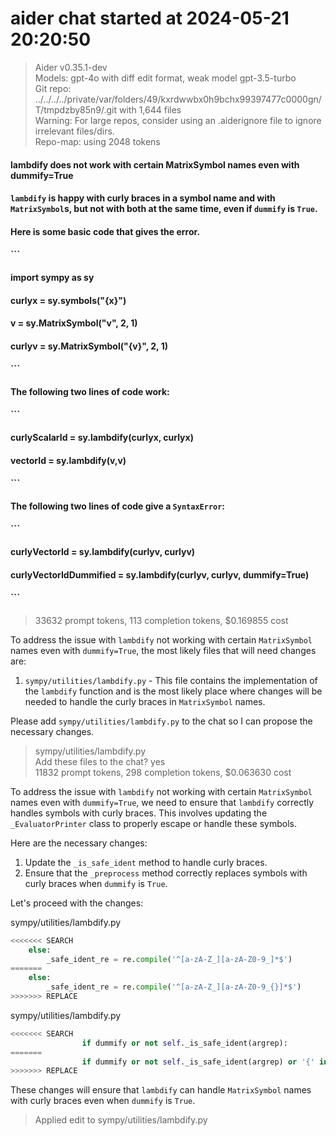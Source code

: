 
# aider chat started at 2024-05-21 20:20:50

> Aider v0.35.1-dev  
> Models: gpt-4o with diff edit format, weak model gpt-3.5-turbo  
> Git repo: ../../../../private/var/folders/49/kxrdwwbx0h9bchx99397477c0000gn/T/tmpdzby85n9/.git with 1,644 files  
> Warning: For large repos, consider using an .aiderignore file to ignore irrelevant files/dirs.  
> Repo-map: using 2048 tokens  

#### lambdify does not work with certain MatrixSymbol names even with dummify=True  
#### `lambdify` is happy with curly braces in a symbol name and with `MatrixSymbol`s, but not with both at the same time, even if `dummify` is `True`.  
####   
#### Here is some basic code that gives the error.  
#### ```  
#### import sympy as sy  
#### curlyx = sy.symbols("{x}")  
#### v = sy.MatrixSymbol("v", 2, 1)  
#### curlyv = sy.MatrixSymbol("{v}", 2, 1)  
#### ```  
####   
#### The following two lines of code work:  
#### ```  
#### curlyScalarId = sy.lambdify(curlyx, curlyx)  
#### vectorId = sy.lambdify(v,v)  
#### ```  
####   
#### The following two lines of code give a `SyntaxError`:  
#### ```  
#### curlyVectorId = sy.lambdify(curlyv, curlyv)  
#### curlyVectorIdDummified = sy.lambdify(curlyv, curlyv, dummify=True)  
#### ```  
####   
####  
> 33632 prompt tokens, 113 completion tokens, $0.169855 cost  

To address the issue with `lambdify` not working with certain `MatrixSymbol` names even with `dummify=True`, the most likely files that will need changes are:

1. `sympy/utilities/lambdify.py` - This file contains the implementation of the `lambdify` function and is the most likely place where changes will be needed to handle the curly braces in `MatrixSymbol` names.

Please add `sympy/utilities/lambdify.py` to the chat so I can propose the necessary changes.

> sympy/utilities/lambdify.py  
> Add these files to the chat? yes  
> 11832 prompt tokens, 298 completion tokens, $0.063630 cost  

To address the issue with `lambdify` not working with certain `MatrixSymbol` names even with `dummify=True`, we need to ensure that `lambdify` correctly handles symbols with curly braces. This involves updating the `_EvaluatorPrinter` class to properly escape or handle these symbols.

Here are the necessary changes:

1. Update the `_is_safe_ident` method to handle curly braces.
2. Ensure that the `_preprocess` method correctly replaces symbols with curly braces when `dummify` is `True`.

Let's proceed with the changes:

sympy/utilities/lambdify.py
```python
<<<<<<< SEARCH
    else:
        _safe_ident_re = re.compile('^[a-zA-Z_][a-zA-Z0-9_]*$')
=======
    else:
        _safe_ident_re = re.compile('^[a-zA-Z_][a-zA-Z0-9_{}]*$')
>>>>>>> REPLACE
```

sympy/utilities/lambdify.py
```python
<<<<<<< SEARCH
                if dummify or not self._is_safe_ident(argrep):
=======
                if dummify or not self._is_safe_ident(argrep) or '{' in argrep or '}' in argrep:
>>>>>>> REPLACE
```

These changes will ensure that `lambdify` can handle `MatrixSymbol` names with curly braces even when `dummify` is `True`.

> Applied edit to sympy/utilities/lambdify.py  
